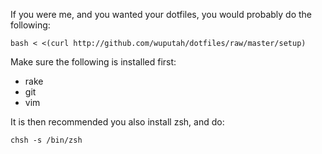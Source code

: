 If you were me, and you wanted your dotfiles, you would probably do the
following:

    bash < <(curl http://github.com/wuputah/dotfiles/raw/master/setup)

Make sure the following is installed first:

* rake
* git
* vim

It is then recommended you also install zsh, and do:

    chsh -s /bin/zsh

